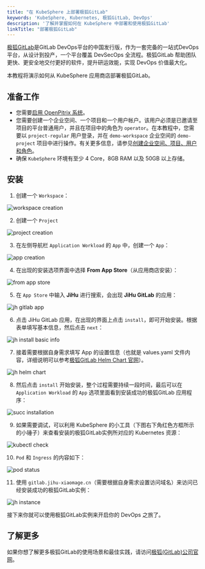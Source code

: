 ```yaml
---
title: "在 KubeSphere 上部署极狐GitLab"
keywords: 'KubeSphere, Kubernetes, 极狐GitLab, DevOps'
description: '了解并掌握如何在 KubeSphere 中部署和使用极狐GitLab'
linkTitle: "部署极狐GitLab"
---
```


[极狐GitLab](https://gitlab.cn)是GitLab DevOps平台的中国发行版，作为一套完备的一站式DevOps平台，从设计到投产，一个平台覆盖 DevSecOps 全流程。极狐GitLab 帮助团队更快、更安全地交付更好的软件，提升研运效能，实现 DevOps 价值最大化。

本教程将演示如何从 KubeSphere 应用商店部署极狐GitLab。

## **准备工作**


- 您需要[启用 OpenPitrix 系统](../../../pluggable-components/app-store/)。
- 您需要创建一个企业空间、一个项目和一个用户帐户。该用户必须是已邀请至项目的平台普通用户，并且在项目中的角色为 `operator`。在本教程中，您需要以 `project-regular` 用户登录，并在 `demo-workspace` 企业空间的 `demo-project` 项目中进行操作。有关更多信息，请参见[创建企业空间、项目、用户和角色](../../../quick-start/create-workspace-and-project/)。
- 确保 `KubeSphere` 环境有至少 4 Core，8GB RAM 以及 50GB 以上存储。

## 安装

1. 创建一个 `Workspace`：

![workspace creation](/images/docs/zh-cn/appstore/built-in-apps/jh-app/workspace-creation.png)

2. 创建一个 `Project`

![project creation](/images/docs/zh-cn/appstore/built-in-apps/jh-app/project-creation.png)

3. 在左侧导航栏 `Application Workload` 的 `App` 中，创建一个 `App`：

![app creation](/images/docs/zh-cn/appstore/built-in-apps/jh-app/app-creation.png)

4. 在出现的安装选项界面中选择 **From App Store**（从应用商店安装）：

![from app store](/images/docs/zh-cn/appstore/built-in-apps/jh-app/from-app-store.png)

5. 在 `App Store` 中输入 **JiHu** 进行搜索，会出现 **JiHu GitLab** 的应用：

![jh gitlab app](/images/docs/zh-cn/appstore/built-in-apps/jh-app/jihu-gitlab-app.png) 

6. 点击 JiHu GitLab 应用，在出现的界面上点击 `install`，即可开始安装。根据表单填写基本信息，然后点击 `next`：

![jh install basic info](/images/docs/zh-cn/appstore/built-in-apps/jh-app/jh-install-basic-info.png)

7. 接着需要根据自身需求填写 App 的设置信息（也就是 values.yaml 文件内容，详细说明可以参考[极狐GitLab Helm Chart 官网](https://jihulab.com/gitlab-cn/charts/gitlab/-/blob/main-jh/values.yaml)）。

![jh helm chart](/images/docs/zh-cn/appstore/built-in-apps/jh-app/jh-helm-charts.png)

8. 然后点击 `install` 开始安装，整个过程需要持续一段时间，最后可以在 `Application Workload` 的 `App` 选项里面看到安装成功的极狐GitLab 应用程序：

![succ installation](/images/docs/zh-cn/appstore/built-in-apps/jh-app/succ-installation.png)

9. 如果需要调试，可以利用 KubeSphere 的小工具（下图右下角红色方框所示的小锤子）来查看安装的极狐GitLab实例所对应的 Kubernetes 资源：

![kubectl check](/images/docs/zh-cn/appstore/built-in-apps/jh-app/kubectl-check.png)

10. `Pod` 和  `Ingress` 的内容如下：

![pod status](/images/docs/zh-cn/appstore/built-in-apps/jh-app/pod-status.png)

11. 使用 `gitlab.jihu-xiaomage.cn`（需要根据自身需求设置访问域名）来访问已经安装成功的极狐GitLab实例：

![jh instance](/images/docs/zh-cn/appstore/built-in-apps/jh-app/jh-instance.png)

接下来你就可以使用极狐GitLab实例来开启你的 DevOps 之旅了。

## 了解更多

如果你想了解更多极狐GitLab的使用场景和最佳实践，请访问[极狐(GitLab)公司官网](https://gitlab.cn)。
